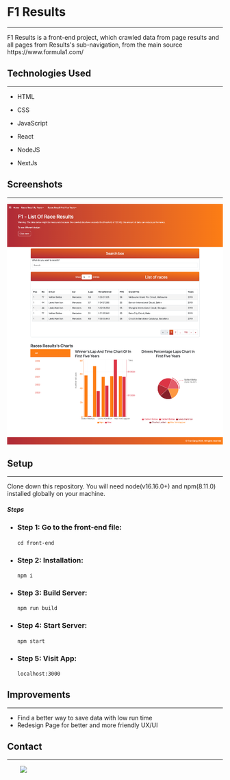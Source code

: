 <h1>F1 Results</h1>
<hr><p>F1 Results is a front-end project, which crawled data from page results and all pages from Results's sub-navigation, from the main source https://www.formula1.com/</p><h2>Technologies Used</h2>
<hr><ul>
<li>HTML</li>
</ul><ul>
<li>CSS</li>
</ul><ul>
<li>JavaScript</li>
</ul><ul>
<li>React</li>
</ul><ul>
<li>NodeJS</li>
</ul><ul>
<li>NextJs</li>
</ul><h2>Screenshots</h2>
<hr><p><img src="https://github.com/RubyDang/formula-1-race-results/blob/e0958d4465e0d6c1e0b5cd12d6ba29b29650eb8f/front-end/public/rrffy_page.png" alt=""></p>
<h2>Setup</h2>
<hr><p>Clone down this repository. You will need node(v16.16.0+) and npm(8.11.0) installed globally on your machine.</p><h5>Steps</h5><ul>
<li><h3>Step 1: Go to the front-end file: </h3><p><code>cd front-end</code></p></li>
<li><h3>Step 2: Installation: </h3><p><code>npm i</code></p></li>
<li><h3>Step 3: Build Server: </h3><p><code>npm run build</code></p></li>
<li><h3>Step 4: Start Server: </h3><p><code>npm start</code></p></li>
<li><h3>Step 5: Visit App: </h3><p><code>localhost:3000</code></p></li>
</ul><h2>Improvements</h2>
<hr><ul>
<li>Find a better way to save data with low run time</li>
<li>Redesign Page for better and more friendly UX/UI</li>
</ul><h2>Contact</h2>
<hr><p><span style="margin-right: 30px;"></span><a href="https://github.com/RubyDang"><img target="_blank" src="https://cdn.jsdelivr.net/gh/devicons/devicon/icons/github/github-original.svg" style="width: 10%;"></a></p>

